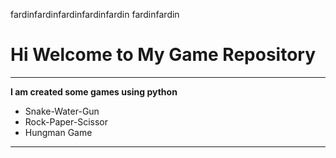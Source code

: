 fardinfardinfardinfardinfardin
fardinfardin

# Hi Welcome to My Game Repository
***

**I am created some games using python**
- Snake-Water-Gun
- Rock-Paper-Scissor
- Hungman Game
---



